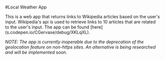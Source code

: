 #Local Weather App

This is a web app that returns links to Wikipedia articles based on the user's input. Wikipedia's api is used to retrieve links to 10 articles that are related to the user's input. The app can be found [here] (s.codepen.io/CGervase/debug/XKLqXL).

*NOTE: The app is currently inoperable due to the deprecation of the geolocation feature on non-https sites. An alternative is being researched and will be implemented soon.*
